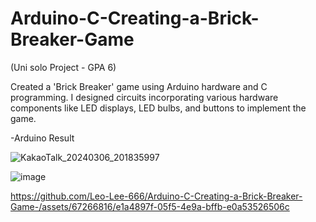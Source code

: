 # Arduino-C-Creating-a-Brick-Breaker-Game
(Uni solo Project - GPA 6)

Created a 'Brick Breaker' game using Arduino hardware and C programming. I designed circuits incorporating various hardware components like LED displays, LED bulbs, and buttons to implement the game.

-Arduino Result

![KakaoTalk_20240306_201835997](https://github.com/Leo-Lee-666/Arduino-C-Creating-a-Brick-Breaker-Game-/assets/67266816/04e518d8-22c4-480c-af37-6de75d859311)

![image](https://github.com/Leo-Lee-666/Arduino-C-Creating-a-Brick-Breaker-Game-/assets/67266816/2df71a36-4e8c-4a56-8be6-df2b7316dda7)



https://github.com/Leo-Lee-666/Arduino-C-Creating-a-Brick-Breaker-Game-/assets/67266816/e1a4897f-05f5-4e9a-bffb-e0a53526506c


